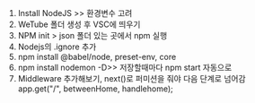 1. Install NodeJS >> 환경변수 고려
2. WeTube 폴더 생성 후 VSC에 띄우기
3. NPM init > json 폴더 있는 곳에서 npm 실행
4. Nodejs의 .ignore 추가
5. npm install @babel/node, preset-env, core
6. npm install nodemon -D>> 저장할때마다 npm start 자동으로
7. Middleware 추가해보기, next()로 퍼미션을 줘야 다음 단계로 넘어감 app.get("/", betweenHome, handlehome);
